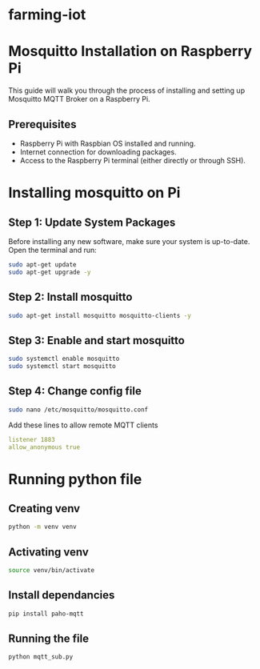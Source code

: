 # farming-iot
# Mosquitto Installation on Raspberry Pi

This guide will walk you through the process of installing and setting up Mosquitto MQTT Broker on a Raspberry Pi.

## Prerequisites

- Raspberry Pi with Raspbian OS installed and running.
- Internet connection for downloading packages.
- Access to the Raspberry Pi terminal (either directly or through SSH).

# Installing mosquitto on Pi
## Step 1: Update System Packages

Before installing any new software, make sure your system is up-to-date. Open the terminal and run:

```bash
sudo apt-get update
sudo apt-get upgrade -y
```
## Step 2: Install mosquitto
```bash
sudo apt-get install mosquitto mosquitto-clients -y
```

## Step 3: Enable and start mosquitto
```bash
sudo systemctl enable mosquitto
sudo systemctl start mosquitto
```
## Step 4: Change config file
```bash
sudo nano /etc/mosquitto/mosquitto.conf
```
Add these lines to allow remote MQTT clients
```yaml
listener 1883
allow_anonymous true
```

# Running python file

## Creating venv
```bash
python -m venv venv
```
## Activating venv
```bash
source venv/bin/activate
```

## Install dependancies
```bash
pip install paho-mqtt
```
## Running the file
```bash
python mqtt_sub.py
```



